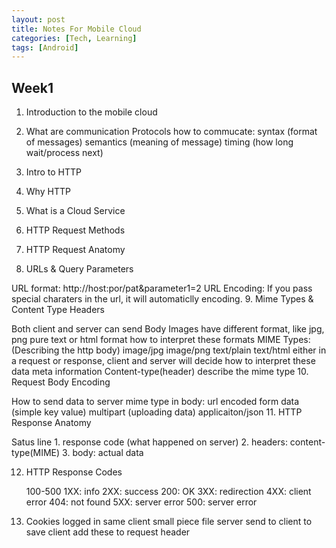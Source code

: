 ```yaml
---
layout: post
title: Notes For Mobile Cloud
categories: [Tech, Learning]
tags: [Android]
---
```

Week1
---
1. Introduction to the mobile cloud

2. What are communication Protocols
	how to commucate:
	syntax (format of messages)
	semantics (meaning of message)
	timing (how long wait/process next)
	
3. Intro to HTTP

4. Why HTTP

5. What is a Cloud Service

6. HTTP Request Methods

7. HTTP Request Anatomy

8. URLs & Query Parameters

URL format: http://host:por/pat&parameter1=2
URL Encoding: If you pass special charaters in the url, it will automaticlly encoding.
9. Mime Types & Content Type Headers

Both client and server can send Body
Images have different format, like jpg, png
pure text or html format
how to interpret these formats
MIME Types: (Describing the http body)
image/jpg
image/png
text/plain
text/html
either in a request or response, client and server will decide how to interpret these data
meta information
Content-type(header)
describe the mime type
10. Request Body Encoding

How to send data to server
mime type in body:
url encoded form data (simple key value)
multipart (uploading data)
applicaiton/json
11. HTTP Response Anatomy

Satus line
	1. response code (what happened on server)
	2. headers:
		content-type(MIME)
	3. body:
		actual data
		
12. HTTP Response Codes

	100-500
	1XX: info
	2XX: success
		200: OK
	3XX: redirection
	4XX: client error
		404: not found
	5XX: server error
		500: server error
		
13. Cookies
	logged in
	same client 
	small piece file server send to client to save 
	client add these to request header
	
